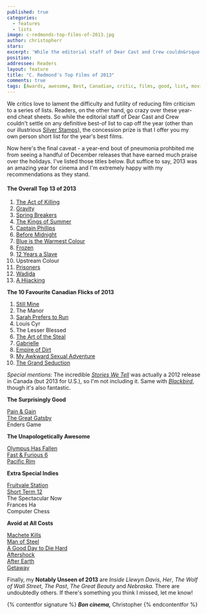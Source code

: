 ```yaml
---
published: true
categories:
  - features
  - lists
image: c-redmonds-top-films-of-2013.jpg
author: christopherr
stars: 
excerpt: 'While the editorial staff of Dear Cast and Crew couldn&rsquo;t settle on any definitive best-of list to cap off the year, the concession prize is that Chridtopher Redmons offers his own personal short list for the year&rsquo;s best films.'
position: 
addressee: Readers
layout: feature
title: "C. Redmond's Top Films of 2013"
comments: true
tags: [Awards, awesome, Best, Canadian, critic, films, good, list, movies, Top films 2013, worst, year end]
---
```


We critics love to lament the difficulty and futility of reducing film criticism to a series of lists. Readers, on the other hand, go crazy over these year-end cheat sheets. So while the editorial staff of Dear Cast and Crew couldn't settle on any definitive best-of list to cap off the year (other than our illustrious [Silver Stamps][1]), the concession prize is that I offer you my own person short list for the year's best films. 

   [1]: /content/2013/12/14/2013-silver-stamps.html

Now here's the final caveat - a year-end bout of pneumonia prohbited me from seeing a handful of December releases that have earned much praise over the holidays. I've listed those titles below. But suffice to say, 2013 was an amazing year for cinema and I'm extremely happy with my recommendations as they stand.

#### **The Overall Top 13 of 2013**

  1. [The Act of Killing][2]
  2. [Gravity][3]
  3. [Spring Breakers][4]
  4. [The Kings of Summer][5]
  5. [Captain Phillips][6]
  6. [Before Midnight][7]
  7. [Blue is the Warmest Colour][8]
  8. [Frozen][9]
  9. [12 Years a Slave][10]
  10. Upstream Colour
  11. [Prisoners][11]
  12. [Wadjda][12]
  13. [A Hijacking][13]

   [2]: /content/2013/9/13/the-act-of-killing.html
   [3]: /content/2013/10/4/gravity.html
   [4]: /content/2013/3/28/spring-breakers.html
   [5]: /content/2013/6/17/the-kings-of-summer.html
   [6]: /content/2013/10/18/captain-phillips.html
   [7]: /content/2013/6/27/before-midnight.html
   [8]: /content/2013/11/18/blue-is-the-warmest-colour.html
   [9]: /content/2013/11/28/frozen.html
   [10]: /content/2013/11/13/12-years-a-slave.html
   [11]: /content/2013/9/10/prisoners.html
   [12]: /content/2013/11/5/wadjda.html
   [13]: /content/2013/8/20/a-hijacking.html

**The 10 Favourite Canadian Flicks of 2013**

  1. [Still Mine][14]
  2. The Manor
  3. [Sarah Prefers to Run][15]
  4. Louis Cyr
  5. The Lesser Blessed
  6. [The Art of the Steal][16]
  7. [Gabrielle ][17]
  8. [Empire of Dirt][18]
  9. [My Awkward Sexual Adventure][19]
  10. [The Grand Seduction][20]

   [14]: /content/2013/4/19/still-mine.html
   [15]: /content/2013/6/11/sarah-prefers-to-run.html
   [16]: /content/2013/9/20/the-art-of-the-steal.html
   [17]: /content/2013/10/23/gabrielle.html
   [18]: http://www.youtube.com/watch?v=iKyAxzkjdB0
   [19]: /content/2013/4/29/my-awkward-sexual-adventure.html
   [20]: /content/2013/9/18/the-grand-seduction.html

_Special mentions_: The incredible [_Stories We Tell_][21] was actually a 2012 release in Canada (but 2013 for U.S.), so I'm not including it. Same with [_Blackbird_][22], though it's also fantastic.

   [21]: /content/2012/11/7/stories-we-tell.html
   [22]: /content/2012/9/25/blackbird.html

**The Surprisingly Good**

[Pain & Gain][23]  
[The Great Gatsby][24]  
Enders Game

   [23]: /content/2013/4/26/pain-gain.html
   [24]: /content/2013/5/10/the-great-gatsby.html

**The Unapologetically Awesome**

[Olympus Has Fallen][25]  
[Fast & Furious 6][26]  
[Pacific Rim][27] 

   [25]: /content/2013/3/22/olympus-has-fallen.html
   [26]: /content/2013/5/27/fast-furious-6.html
   [27]: /content/2013/7/11/pacific-rim.html

**Extra Special Indies**

[Fruitvale Station][28]  
[Short Term 12][29]  
The Spectacular Now  
Frances Ha  
Computer Chess

   [28]: /content/2013/8/6/fruitvale-station.html
   [29]: /content/2013/10/8/short-term-12.html

**Avoid at All Costs**

[Machete Kills][30]  
[Man of Steel][31]  
[A Good Day to Die Hard][32]  
[Aftershock][33]  
[After Earth][34]  
[Getaway][35]

   [30]: /content/2013/10/9/machete-kills.html
   [31]: /content/2013/6/14/man-of-steel.html
   [32]: /content/2013/2/15/a-good-day-to-die-hard.html
   [33]: /content/2013/5/14/aftershock.html
   [34]: /content/2013/6/7/after-earth.html
   [35]: /content/2013/9/4/getaway.html

Finally, my **Notably Unseen of 2013** are _Inside Llewyn Davis_, _Her_, _The Wolf of Wall Street_, _The Past_, _The Great Beauty_ and _Nebraska._ There are undoubtedly others. If there's something you think I missed, let me know!

{% contentfor signature %}
***Bon cinema,***
Christopher
{% endcontentfor  %}